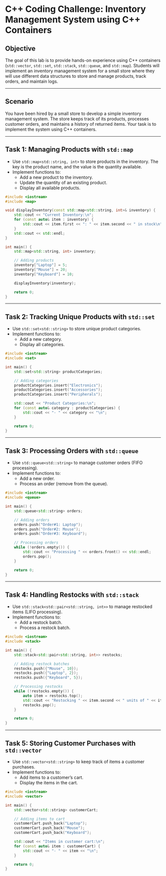 # C++ Coding Challenge: Inventory Management System using C++ Containers


## Objective
The goal of this lab is to provide hands-on experience using C++ containers (`std::vector`, `std::set`, `std::stack`, `std::queue`, and `std::map`). Students will implement an inventory management system for a small store where they will use different data structures to store and manage products, track orders, and maintain logs.

---

## **Scenario**
You have been hired by a small store to develop a simple inventory management system. The store keeps track of its products, processes customer orders, and maintains a history of returned items. Your task is to implement the system using C++ containers.

---

## **Task 1: Managing Products with `std::map`**
- Use `std::map<std::string, int>` to store products in the inventory. The key is the product name, and the value is the quantity available.
- Implement functions to:
  - Add a new product to the inventory.
  - Update the quantity of an existing product.
  - Display all available products.

```cpp
#include <iostream>
#include <map>

void displayInventory(const std::map<std::string, int>& inventory) {
    std::cout << "Current Inventory:\n";
    for (const auto& item : inventory) {
        std::cout << item.first << ": " << item.second << " in stock\n";
    }
    std::cout << std::endl;
}

int main() {
    std::map<std::string, int> inventory;

    // Adding products
    inventory["Laptop"] = 5;
    inventory["Mouse"] = 20;
    inventory["Keyboard"] = 10;

    displayInventory(inventory);

    return 0;
}
```

---

## **Task 2: Tracking Unique Products with `std::set`**
- Use `std::set<std::string>` to store unique product categories.
- Implement functions to:
  - Add a new category.
  - Display all categories.

```cpp
#include <iostream>
#include <set>

int main() {
    std::set<std::string> productCategories;

    // Adding categories
    productCategories.insert("Electronics");
    productCategories.insert("Accessories");
    productCategories.insert("Peripherals");

    std::cout << "Product Categories:\n";
    for (const auto& category : productCategories) {
        std::cout << "- " << category << "\n";
    }

    return 0;
}
```

---

## **Task 3: Processing Orders with `std::queue`**
- Use `std::queue<std::string>` to manage customer orders (FIFO processing).
- Implement functions to:
  - Add a new order.
  - Process an order (remove from the queue).

```cpp
#include <iostream>
#include <queue>

int main() {
    std::queue<std::string> orders;

    // Adding orders
    orders.push("Order#1: Laptop");
    orders.push("Order#2: Mouse");
    orders.push("Order#3: Keyboard");

    // Processing orders
    while (!orders.empty()) {
        std::cout << "Processing " << orders.front() << std::endl;
        orders.pop();
    }

    return 0;
}
```

---

## **Task 4: Handling Restocks with `std::stack`**
- Use `std::stack<std::pair<std::string, int>>` to manage restocked items (LIFO processing).
- Implement functions to:
  - Add a restock batch.
  - Process a restock batch.

```cpp
#include <iostream>
#include <stack>

int main() {
    std::stack<std::pair<std::string, int>> restocks;

    // Adding restock batches
    restocks.push({"Mouse", 10});
    restocks.push({"Laptop", 2});
    restocks.push({"Keyboard", 5});

    // Processing restocks
    while (!restocks.empty()) {
        auto item = restocks.top();
        std::cout << "Restocking " << item.second << " units of " << item.first << std::endl;
        restocks.pop();
    }

    return 0;
}
```

---

## **Task 5: Storing Customer Purchases with `std::vector`**
- Use `std::vector<std::string>` to keep track of items a customer purchases.
- Implement functions to:
  - Add items to a customer’s cart.
  - Display the items in the cart.

```cpp
#include <iostream>
#include <vector>

int main() {
    std::vector<std::string> customerCart;

    // Adding items to cart
    customerCart.push_back("Laptop");
    customerCart.push_back("Mouse");
    customerCart.push_back("Keyboard");

    std::cout << "Items in customer cart:\n";
    for (const auto& item : customerCart) {
        std::cout << "- " << item << "\n";
    }

    return 0;
}
```
